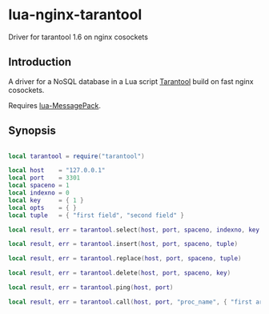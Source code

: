 lua-nginx-tarantool
===================

Driver for tarantool 1.6 on nginx cosockets

Introduction
------------

A driver for a NoSQL database in a Lua script [Tarantool](http://tarantool.org/) build on fast nginx cosockets.

Requires [lua-MessagePack](https://github.com/fperrad/lua-MessagePack).

Synopsis
------------

```lua

local tarantool = require("tarantool")

local host    = "127.0.0.1"
local port    = 3301
local spaceno = 1
local indexno = 0
local key     = { 1 }
local opts    = { }
local tuple   = { "first field", "second field" }

local result, err = tarantool.select(host, port, spaceno, indexno, key, opts)

local result, err = tarantool.insert(host, port, spaceno, tuple)

local result, err = tarantool.replace(host, port, spaceno, tuple)

local result, err = tarantool.delete(host, port, spaceno, key)

local result, err = tarantool.ping(host, port)

local result, err = tarantool.call(host, port, "proc_name", { "first arg" })

```
